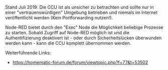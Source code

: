 Stand Juli 2019: Die CCU ist als unsicher zu betrachten und sollte nur in einer "vertrauenswürdigen" Umgebung betrieben und niemals im Internet veröffentlicht werden (Kein Portforwarding nutzen!).

Node-RED bietet durch den "Exec" Node die Möglichkeit beliebige Prozesse zu starten. Sobald Zugriff auf Node-RED möglich ist und die Authentifizierung deaktivert ist - oder durch Sicherheitslücken überwunden werden kann - kann die CCU komplett übernommen werden. 

Weiterführende Links:
* https://homematic-forum.de/forum/viewtopic.php?f=77&t=53502
